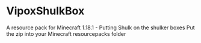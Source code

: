 # VipoxShulkBox
A resource pack for Minecraft 1.18.1 - Putting Shulk on the shulker boxes 
Put the zip into your Minecraft resourcepacks folder 
